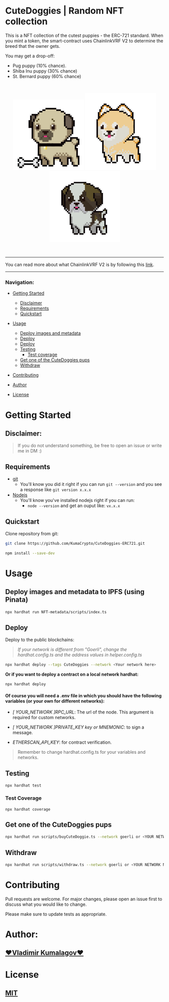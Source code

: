 # CuteDoggies | Random NFT collection

<p> This is a NFT collection of the cutest puppies - the ERC-721 standard. When you mint a token, the smart-contract uses ChainlinkVRF V2 to determine the breed that the owner gets. </p>

<p>You may get a drop-off: </p>

-   Pug puppy (10% chance).
-   Shiba Inu puppy (30% chance)
-   St. Bernard puppy (60% chance)

<br/>
<p align="center">
<img src="NFT-metadata/CuteDoggies/images/pug.png" width="225" alt="NFT Pug">
<img src="NFT-metadata/CuteDoggies/images/shiba-inu.png" width="225" alt="NFT Shiba">
<img src="NFT-metadata/CuteDoggies/images/st-bernard.png" width="225" alt="NFT St.Bernard">
</p>
<br/>

---

You can read more about what ChainlinkVRF V2 is by following this [link](https://docs.chain.link/docs/vrf/v2/introduction/).

---

### Navigation:

-   [Getting Started](https://github.com/KumaCrypto/CuteDoggies-ERC721#getting-started)
    -   [Disclaimer](https://github.com/KumaCrypto/CuteDoggies-ERC721#disclaimer)
    -   [Requirements](https://github.com/KumaCrypto/CuteDoggies-ERC721#requirements)
    -   [Quickstart](https://github.com/KumaCrypto/CuteDoggies-ERC721#quickstart)
-   [Usage](https://github.com/KumaCrypto/CuteDoggies-ERC721#usage)

    -   [Deploy images and metadata](https://github.com/KumaCrypto/CuteDoggies-ERC721#deploy-images-and-metadata-to-ipfs-using-pinata)
    -   [Deploy](https://github.com/KumaCrypto/CuteDoggies-ERC721#deploy_images_and_metadata_to_ipfs)
    -   [Deploy](https://github.com/KumaCrypto/CuteDoggies-ERC721#deploy)
    -   [Testing](https://github.com/KumaCrypto/CuteDoggies-ERC721#testing)
        -   [Test coverage](https://github.com/KumaCrypto/CuteDoggies-ERC721#test-coverage)
    -   [Get one of the CuteDoggies pups](https://github.com/KumaCrypto/CuteDoggies-ERC721#get-one-of-the-cutedoggies-pups)
    -   [Withdraw](https://github.com/KumaCrypto/CuteDoggies-ERC721#withdraw)

-   [Contributing](https://github.com/KumaCrypto/CuteDoggies-ERC721#contributing)
-   [Author](https://github.com/KumaCrypto/CuteDoggies-ERC721#author)
-   [License](https://github.com/KumaCrypto/CuteDoggies-ERC721#license)

# Getting Started

## Disclaimer:

> If you do not understand something, be free to open an issue or write me in DM :)

## Requirements

-   [git](https://git-scm.com/book/en/v2/Getting-Started-Installing-Git)
    -   You'll know you did it right if you can run `git --version` and you see a response like `git version x.x.x`
-   [Nodejs](https://nodejs.org/en/)
    -   You'll know you've installed nodejs right if you can run:
        -   `node --version` and get an ouput like: `vx.x.x`

## Quickstart

<p>Clone repository from git:</p>

```bash
git clone https://github.com/KumaCrypto/CuteDoggies-ERC721.git
```

```bash
npm install --save-dev
```

# Usage

## Deploy images and metadata to IPFS (using Pinata)

```bash
npx hardhat run NFT-metadata/scripts/index.ts
```

## Deploy

Deploy to the public blockchains:

> _If your network is different from "Goerli", change the hardhat.config.ts and the address values in helper.config.ts_

```bash
npx hardhat deploy --tags CuteDoggies --network <Your network here>
```

**Or if you want to deploy a contract on a local network hardhat:**

```bash
npx hardhat deploy
```

#### Of course you will need a .env file in which you should have the following variables (or your own for different networks):

-   _[ YOUR_NETWORK ]RPC_URL_: The url of the node. This argument is required for custom networks.

-   _[ YOUR_NETWORK ]PRIVATE_KEY key or MNEMONIC_: to sign a message.

-   _ETHERSCAN_API_KEY_: for contract verification.

> Remember to change hardhat.config.ts for your variables and networks.

## Testing

```
npx hardhat test
```

### Test Coverage

```
npx hardhat coverage
```

## Get one of the CuteDoggies pups

```bash
npx hardhat run scripts/buyCuteDoggie.ts --network goerli or <YOUR NETWORK NAME>
```

## Withdraw

```bash
npx hardhat run scripts/withdraw.ts --network goerli or <YOUR NETWORK NAME>
```

# Contributing

Pull requests are welcome. For major changes, please open an issue first to discuss what you would like to change.

Please make sure to update tests as appropriate.

# Author:

## [❤️Vladimir Kumalagov❤️](https://github.com/KumaCrypto)

# License

## [MIT](https://choosealicense.com/licenses/mit/)
